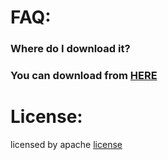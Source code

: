 # FAQ:
### Where do I download it?

### You can download from [HERE](/Tutorial.md)


# License:
licensed by apache [license](/LICENSE)

